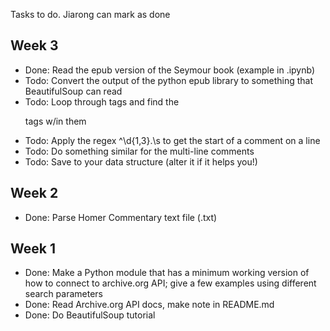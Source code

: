 Tasks to do. Jiarong can mark as done

## Week 3
- Done: Read the epub version of the Seymour book (example in .ipynb)
- Todo: Convert the output of the python epub library to something that BeautifulSoup can read
- Todo: Loop through <span> tags and find the <p> tags w/in them
- Todo: Apply the regex ^\d{1,3}\.\s to get the start of a comment on a line
- Todo: Do something similar for the multi-line comments
- Todo: Save to your data structure (alter it if it helps you!)

## Week 2
- Done: Parse Homer Commentary text file (.txt)
## Week 1
- Done: Make a Python module that has a minimum working version of how to connect to archive.org API; give a few examples using different search parameters
- Done: Read Archive.org API docs, make note in README.md
- Done: Do BeautifulSoup tutorial

